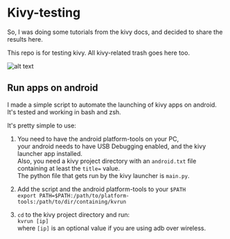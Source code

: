 Kivy-testing
============

So, I was doing some tutorials from the kivy docs, and decided to share the results here.

This repo is for testing kivy. All kivy-related trash goes here too.

![alt text](http://www.wtfpl.net/wp-content/uploads/2012/12/wtfpl-badge-1.png "WTFPL")

Run apps on android
-------------------
I made a simple script to automate the launching of kivy apps on android. It's tested and working in bash and zsh.

It's pretty simple to use:

1. You need to have the android platform-tools on your PC,  
your android needs to have USB Debugging enabled, and the kivy launcher app installed.  
Also, you need a kivy project directory with an `android.txt` file containing at least the `title=` value.  
The python file that gets run by the kivy launcher is `main.py`.

2. Add the script and the android platform-tools to your `$PATH`  
```export PATH=$PATH:/path/to/platform-tools:/path/to/dir/containing/kvrun```

3. `cd` to the kivy project directory and run:  
```kvrun [ip]```  
where `[ip]` is an optional value if you are using adb over wireless.
